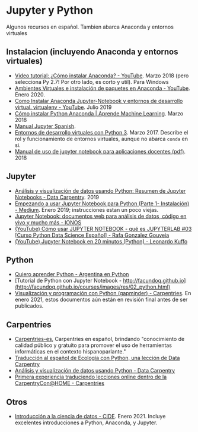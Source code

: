 # Jupyter y Python

Algunos recursos en español. Tambien abarca Anaconda y entornos virtuales

## Instalacion (incluyendo Anaconda y entornos virtuales)

- [​Video tutorial: ¿Cómo instalar Anaconda? - YouTube](https://www.youtube.com/watch?v=z4oJh-ZCB7U). Marzo 2018 (pero selecciona Py 2.7! Por otro lado, es corto y util). Para Windows
- [Ambientes Virtuales e instalación de paquetes en Anaconda - YouTube](https://www.youtube.com/watch?v=w0griS9S6rc). Enero 2020. 
- [Como Instalar Anaconda Jupyter-Notebook y entornos de desarrollo virtual. virtualenv - YouTube](https://www.youtube.com/watch?v=2-kJ8Ge96jY). Julio 2019
- [Cómo instalar Python Anaconda | Aprende Machine Learning](https://www.aprendemachinelearning.com/instalar-ambiente-de-desarrollo-python-anaconda-para-aprendizaje-automatico/). Marzo 2018
- [Manual Jupyter Spanish](https://usermanual.wiki/Document/ManualJupyterSpanish.540297952). 
- [Entornos de desarrollo virtuales con Python 3](https://openwebinars.net/blog/entornos-de-desarrollo-virtuales-con-python3/). Marzo 2017. Describe el rol y funcionamiento de entornos virtuales, aunque no abarca `conda` en si.
- [Manual de uso de jupyter notebook para aplicaciones docentes (pdf)](https://usermanual.wiki/Document/ManualJupyterSpanish.540297952). 2018

## Jupyter

- [Análisis y visualización de datos usando Python: Resumen de Jupyter Notebooks - Data Carpentry](https://datacarpentry.org/python-ecology-lesson-es/jupyter_notebooks/). 2019
- [Empezando a usar Jupyter Notebook para Python (Parte 1- Instalación) - Medium](https://medium.com/saturdays-ai/empezando-a-usar-jupyter-notebook-para-python-parte-1-instalaci%C3%B3n-94e97b4c5f37). Enero 2019; instrucciones estan un poco viejas.
- [Jupyter Notebook: documentos web para análisis de datos, código en vivo y mucho más - IONOS](https://www.ionos.es/digitalguide/paginas-web/desarrollo-web/jupyter-notebook/)
- [(YouTube) Cómo usar JUPYTER NOTEBOOK - qué es JUPYTERLAB #03 [Curso Python Data Science Español] - Rafa Gonzalez Gouveia](https://www.youtube.com/watch?v=CwbMaSkKDZg)
- [(YouTube) Jupyter Notebook en 20 minutos (Python) - Leonardo Kuffo](https://www.youtube.com/watch?v=6Vr9ZUntCyE)

## Python

- [Quiero aprender Python - Argentina en Python](https://argentinaenpython.com/quiero-aprender-python/)
- [Tutorial de Python con Jupyter Notebook - http://facundoq.github.io](http://facundoq.github.io/courses/images/res/02_python.html)
- [Visualización y programación con Python (gapminder) - Carpentries](https://carpentries-i18n.github.io/python-novice-gapminder/es/). En enero 2021, estos documentos aún están en revisión final antes de ser publicados.

## Carpentries

- [Carpentries-es](https://carpentries.org/latam-tf/), Carpentries en español, brindando "conocimiento de calidad público y gratuito para promover el uso de herramientas informáticas en el contexto hispanoparlante."
- [Traducción al español de Ecología con Python, una lección de Data Carpentry](https://carpentries.org/blog/2019/01/python-ecologia-es/)
- [Análisis y visualización de datos usando Python - Data Carpentry](https://datacarpentry.org/python-ecology-lesson-es/)
- [Primera experiencia traduciendo lecciones online dentro de la CarpentryCon@HOME - Carpentries](https://carpentries.org/blog/2020/08/Hablamos/)

## Otros

- [Introducción a la ciencia de datos - CIDE](https://rafneta.github.io/CienciaDatosPythonCIDE/intro.html). Enero 2021. Incluye excelentes introducciones a Python, Anaconda, y Jupyter.
